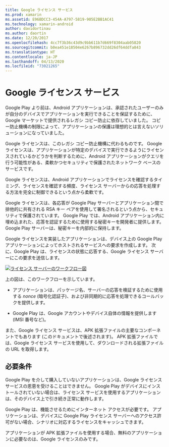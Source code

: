 ```yaml
---
title: Google ライセンス サービス
ms.prod: xamarin
ms.assetid: E96BDCC3-454A-A797-5819-905E2BB1AC41
ms.technology: xamarin-android
author: davidortinau
ms.author: daortin
ms.date: 12/20/2017
ms.openlocfilehash: 4cc7f3b36c43d9c9bb611b7d669f8304aab05820
ms.sourcegitcommit: b0ea451e18504e6267b896732dd26df64ddfa843
ms.translationtype: HT
ms.contentlocale: ja-JP
ms.lasthandoff: 04/13/2020
ms.locfileid: "73021265"
---
```

# <a name="google-licensing-services"></a>Google ライセンス サービス

Google Play より前は、Android アプリケーションは、承認されたユーザーのみが自分のデバイスでアプリケーションを実行できることを保証するために、Google マーケットで提供されるレガシ コピー防止に依存していました。 コピー防止機構の制限によって、アプリケーションの保護は理想的とは言えないソリューションになっていました。

Google ライセンスは、このレガシ コピー防止機構に代わるものです。
Google ライセンスは、アプリケーションが特定のデバイスで実行できるようにライセンスされているかどうかを判断するために、Android アプリケーションがクエリを行う可能性がある、柔軟かつセキュリティで保護されたネットワーク ベースのサービスです。

Google ライセンスは、Android アプリケーションでライセンスを確認するタイミング、ライセンスを確認する頻度、ライセンス サーバーからの応答を処理する方法を完全に制御できるという点から柔軟です。

Google ライセンスは、各応答が Google Play サーバーとアプリケーション間で排他的に共有される RSA キー ペアを使用して署名されるという点から、セキュリティで保護されています。 Google Play では、Android アプリケーション内に埋め込まれた、応答を認証するために使用する秘密キーを開発者に提供します。 Google Play サーバーは、秘密キーを内部的に保持します。

Google ライセンスを実装したアプリケーションは、デバイス上の Google Play アプリケーションによってホストされるサービスへの要求を作成します。 次に、Google Play は、ライセンスの状態に応答する、Google ライセンス サーバーにこの要求を送信します。 

[![ライセンス サーバーのワークフロー図](google-licensing-services-images/gp-licensing-service-overview.png)](google-licensing-services-images/gp-licensing-service-overview.png#lightbox)

上の図は、このワークフローを示しています。 

- アプリケーションは、パッケージ名、サーバーの応答を検証するために使用する *nonce* (暗号化認証子)、および非同期的に応答を処理できるコールバックを提供します。 

- Google Play は、Google アカウントやデバイス自体の情報を提供します (IMSI 番号など)。 

また、Google ライセンス サービスは、APK 拡張ファイルの主要なコンポーネントでもあります (このドキュメントで後述されます)。 APK 拡張ファイルでは、Google ライセンス サービスを使用して、ダウンロードされる拡張ファイルの URL を取得します。

## <a name="requirements"></a>必要条件

Google Play を介して購入していないアプリケーションは、Google ライセンス サービスの恩恵を受けることはできません。 Google Play がデバイスにインストールされていない場合は、ライセンス サービスを使用するアプリケーションは、そのデバイス上で引き続き正常に動作します。

Google Play は、機能させるためにインターネット アクセスが必要です。 アプリケーションは、デバイスに Google Play ライセンス サーバーへのアクセス許可がない場合、シナリオに対応するライセンスをキャッシュできます。

アプリケーションが APK 拡張ファイルを使用する場合、無料のアプリケーションに必要なのは、Google ライセンスのみです。
